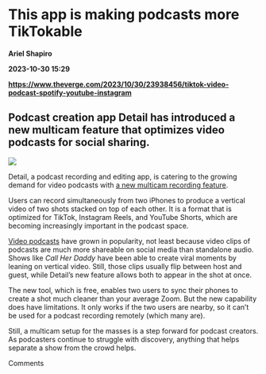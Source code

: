 # This app is making podcasts more TikTokable
**Ariel Shapiro**

**2023-10-30 15:29**

**https://www.theverge.com/2023/10/30/23938456/tiktok-video-podcast-spotify-youtube-instagram**

Podcast creation app Detail has introduced a new multicam feature that optimizes video podcasts for social sharing.
-------------------------------------------------------------------------------------------------------------------

![](https://cdn.vox-cdn.com/thumbor/pmRwbnxGrmqhMNxQ0L04Fh3GBS4=/0x0:2040x1360/1200x628/filters:focal(1020x680:1021x681)/cdn.vox-cdn.com/uploads/chorus_asset/file/23954046/VRG_Illo_STK427_K_Radtke_Getty_Mics.jpg)

Detail, a podcast recording and editing app, is catering to the growing demand for video podcasts with [a new multicam recording feature](https://detail.co/).

Users can record simultaneously from two iPhones to produce a vertical video of two shots stacked on top of each other. It is a format that is optimized for TikTok, Instagram Reels, and YouTube Shorts, which are becoming increasingly important in the podcast space.

[Video podcasts](https://www.theverge.com/2023/3/8/23630901/spotify-markiplier-video-anchor-julia-fox-batman-homepage-tiktok) have grown in popularity, not least because video clips of podcasts are much more shareable on social media than standalone audio. Shows like _Call Her Daddy_ have been able to create viral moments by leaning on vertical video. Still, those clips usually flip between host and guest, while Detail’s new feature allows both to appear in the shot at once.

The new tool, which is free, enables two users to sync their phones to create a shot much cleaner than your average Zoom. But the new capability does have limitations. It only works if the two users are nearby, so it can’t be used for a podcast recording remotely (which many are).

Still, a multicam setup for the masses is a step forward for podcast creators. As podcasters continue to struggle with discovery, anything that helps separate a show from the crowd helps.

Comments